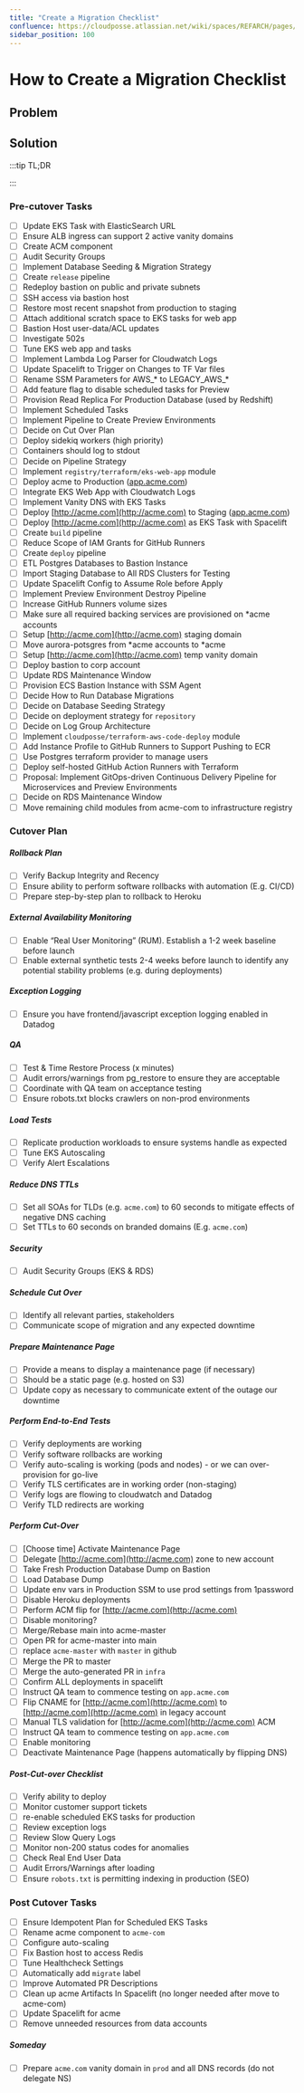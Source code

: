 ```yaml
---
title: "Create a Migration Checklist"
confluence: https://cloudposse.atlassian.net/wiki/spaces/REFARCH/pages/1519583243/How+to+Create+a+Migration+Checklist
sidebar_position: 100
---
```


# How to Create a Migration Checklist

## Problem

## Solution

:::tip
TL;DR

:::

### Pre-cutover Tasks
- [ ] Update EKS Task with ElasticSearch URL
- [ ] Ensure ALB ingress can support 2 active vanity domains
- [ ] Create ACM component
- [ ] Audit Security Groups
- [ ] Implement Database Seeding & Migration Strategy
- [ ] Create `release` pipeline
- [ ] Redeploy bastion on public and private subnets
- [ ] SSH access via bastion host
- [ ] Restore most recent snapshot from production to staging
- [ ] Attach additional scratch space to EKS tasks for web app
- [ ] Bastion Host user-data/ACL updates
- [ ] Investigate 502s
- [ ] Tune EKS web app and tasks
- [ ] Implement Lambda Log Parser for Cloudwatch Logs
- [ ] Update Spacelift to Trigger on Changes to TF Var files
- [ ] Rename SSM Parameters for AWS_* to LEGACY_AWS_*
- [ ] Add feature flag to disable scheduled tasks for Preview
- [ ]  Provision Read Replica For Production Database (used by Redshift)
- [ ] Implement Scheduled Tasks
- [ ] Implement Pipeline to Create Preview Environments
- [ ] Decide on Cut Over Plan
- [ ] Deploy sidekiq workers (high priority)
- [ ] Containers should log to stdout
- [ ]  Decide on Pipeline Strategy
- [ ] Implement `registry/terraform/eks-web-app` module
- [ ]  Deploy acme to Production ([app.acme.com](http://app.acme.com))
- [ ] Integrate EKS Web App with Cloudwatch Logs
- [ ] Implement Vanity DNS with EKS Tasks
- [ ] Deploy [http://acme.com](http://acme.com)    to Staging ([app.acme.com](http://app.acme.com))
- [ ] Deploy [http://acme.com](http://acme.com)    as EKS Task with Spacelift
- [ ]  Create `build` pipeline
- [ ] Reduce Scope of IAM Grants for GitHub Runners
- [ ] Create `deploy` pipeline
- [ ] ETL Postgres Databases to Bastion Instance
- [ ] Import Staging Database to All RDS Clusters for Testing
- [ ]  Update Spacelift Config to Assume Role before Apply
- [ ] Implement Preview Environment Destroy Pipeline
- [ ] Increase GitHub Runners volume sizes
- [ ] Make sure all required backing services are provisioned on *acme accounts
- [ ]  Setup [http://acme.com](http://acme.com)    staging domain
- [ ] Move aurora-potsgres from *acme accounts to *acme
- [ ] Setup [http://acme.com](http://acme.com)    temp vanity domain
- [ ] Deploy bastion to corp account
- [ ] Update RDS Maintenance Window
- [ ] Provision ECS Bastion Instance with SSM Agent
- [ ] Decide How to Run Database Migrations
- [ ] Decide on Database Seeding Strategy
- [ ] Decide on deployment strategy for `repository`
- [ ]  Decide on Log Group Architecture
- [ ] Implement `cloudposse/terraform-aws-code-deploy` module
- [ ] Add Instance Profile to GitHub Runners to Support Pushing to ECR
- [ ] Use Postgres terraform provider to manage users
- [ ] Deploy self-hosted GitHub Action Runners with Terraform
- [ ] Proposal: Implement GitOps-driven Continuous Delivery Pipeline for Microservices and Preview Environments
- [ ] Decide on RDS Maintenance Window
- [ ]  Move remaining child modules from acme-com to infrastructure registry
### Cutover Plan

##### Rollback Plan
- [ ] Verify Backup Integrity and Recency
- [ ]  Ensure ability to perform software rollbacks with automation (E.g. CI/CD)
- [ ] Prepare step-by-step plan to rollback to Heroku
##### External Availability Monitoring
- [ ] Enable “Real User Monitoring” (RUM). Establish a 1-2 week baseline before launch
- [ ] Enable external synthetic tests 2-4 weeks before launch to identify any potential stability problems (e.g. during deployments)
##### Exception Logging
- [ ] Ensure you have frontend/javascript exception logging enabled in Datadog
##### QA
- [ ] Test & Time Restore Process (x minutes)
- [ ] Audit errors/warnings from pg_restore to ensure they are acceptable
- [ ] Coordinate with QA team on acceptance testing
- [ ] Ensure robots.txt blocks crawlers on non-prod environments
##### Load Tests
- [ ] Replicate production workloads to ensure systems handle as expected
- [ ] Tune EKS Autoscaling
- [ ] Verify Alert Escalations
##### Reduce DNS TTLs
- [ ] Set all SOAs for TLDs (e.g. `acme.com`) to 60 seconds to mitigate effects of negative DNS caching
- [ ] Set TTLs to 60 seconds on branded domains (E.g. `acme.com`)
##### Security
- [ ]  Audit Security Groups (EKS & RDS)
##### Schedule Cut Over
- [ ] Identify all relevant parties, stakeholders
- [ ] Communicate scope of migration and any expected downtime
##### Prepare Maintenance Page
- [ ] Provide a means to display a maintenance page (if necessary)
- [ ] Should be a static page (e.g. hosted on S3)
- [ ] Update copy as necessary to communicate extent of the outage our downtime
##### Perform End-to-End Tests
- [ ] Verify deployments are working
- [ ] Verify software rollbacks are working
- [ ] Verify auto-scaling is working (pods and nodes) - or we can over-provision for go-live
- [ ]  Verify TLS certificates are in working order (non-staging)
- [ ] Verify logs are flowing to cloudwatch and Datadog
- [ ] Verify TLD redirects are working
##### Perform Cut-Over
- [ ] [Choose time] Activate Maintenance Page
- [ ] Delegate [http://acme.com](http://acme.com)  zone to new account
- [ ] Take Fresh Production Database Dump on Bastion
- [ ] Load Database Dump
- [ ] Update env vars in Production SSM to use prod settings from 1password
- [ ] Disable Heroku deployments
- [ ] Perform ACM flip for [http://acme.com](http://acme.com)
- [ ] Disable monitoring?
- [ ] Merge/Rebase main into acme-master
- [ ] Open PR for acme-master into main
- [ ] replace `acme-master` with `master` in github
- [ ] Merge the PR to master
- [ ] Merge the auto-generated PR in `infra`
- [ ] Confirm ALL deployments in spacelift
- [ ] Instruct QA team to commence testing on `app.acme.com`
- [ ] Flip CNAME for [http://acme.com](http://acme.com)    to [http://acme.com](http://acme.com)   in legacy account
- [ ]  Manual TLS validation for [http://acme.com](http://acme.com)   ACM
- [ ] Instruct QA team to commence testing on `app.acme.com`
- [ ] Enable monitoring
- [ ] Deactivate Maintenance Page (happens automatically by flipping DNS)
##### Post-Cut-over Checklist
- [ ] Verify ability to deploy
- [ ]  Monitor customer support tickets
- [ ] re-enable scheduled EKS tasks for production
- [ ] Review exception logs
- [ ] Review Slow Query Logs
- [ ] Monitor non-200 status codes for anomalies
- [ ] Check Real End User Data
- [ ] Audit Errors/Warnings after loading
- [ ] Ensure `robots.txt` is permitting indexing in production (SEO)

### Post Cutover Tasks
- [ ] Ensure Idempotent Plan for Scheduled EKS Tasks
- [ ] Rename acme component to `acme-com`
- [ ] Configure auto-scaling
- [ ] Fix Bastion host to access Redis
- [ ] Tune Healthcheck Settings
- [ ] Automatically add `migrate` label
- [ ]  Improve Automated PR Descriptions
- [ ] Clean up acme Artifacts In Spacelift (no longer needed after move to acme-com)
- [ ] Update Spacelift for acme
- [ ] Remove unneeded resources from data accounts
##### Someday
- [ ] Prepare `acme.com` vanity domain in `prod` and all DNS records (do not delegate NS)


